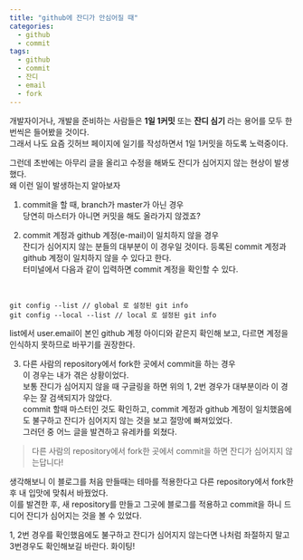 ```yaml
---
title: "github에 잔디가 안심어질 때"
categories:
  - github
  - commit
tags:
  - github
  - commit
  - 잔디
  - email
  - fork
---
```


개발자이거나, 개발을 준비하는 사람들은 **1일 1커밋** 또는 **잔디 심기** 라는 용어를 모두 한번씩은 들어봤을 것이다.  
그래서 나도 요즘 깃허브 페이지에 일기를 작성하면서 1일 1커밋을 하도록 노력중이다.  

그런데 초반에는 아무리 글을 올리고 수정을 해봐도 잔디가 심어지지 않는 현상이 발생했다.  
왜 이런 일이 발생하는지 알아보자  

1. commit을 할 때, branch가 master가 아닌 경우  
당연히 마스터가 아니면 커밋을 해도 올라가지 않겠죠?  

2. commit 계정과 github 계정(e-mail)이 일치하지 않을 경우  
잔디가 심어지지 않는 분들의 대부분이 이 경우일 것이다. 
등록된 commit 계정과 github 계정이 일치하지 않을 수 있다고 한다.  
터미널에서 다음과 같이 입력하면 commit 계정을 확인할 수 있다.  
<br>  

```
git config --list // global 로 설정된 git info
git config --local --list // local 로 설정된 git info
```

list에서 user.email이 본인 github 계정 아이디와 같은지 확인해 보고, 다르면 계정을 인식하지 못하므로 바꾸기를 권장한다.  

3. 다른 사람의 repository에서 fork한 곳에서 commit을 하는 경우  
이 경우는 내가 겪은 상황이었다.  
보통 잔디가 심어지지 않을 때 구글링을 하면 위의 1, 2번 경우가 대부분이라 이 경우는 잘 검색되지가 않았다.  
commit 할때 마스터인 것도 확인하고, commit 계정과 github 계정이 일치했음에도 불구하고 잔디가 심어지지 않는 것을 보고 절망에 빠져있었다.  
그러던 중 어느 글을 발견하고 유레카를 외쳤다.  

> 다른 사람의 repository에서 fork한 곳에서 commit을 하면 잔디가 심어지지 않는답니다!  

생각해보니 이 블로그를 처음 만들때는 테마를 적용한다고 다른 repository에서 fork한 후 내 입맛에 맞춰서 바꿨었다.  
이를 발견한 후, 새 repository를 만들고 그곳에 블로그를 적용하고 commit을 하니 드디어 잔디가 심어지는 것을 볼 수 있었다.  

1, 2번 경우를 확인했음에도 불구하고 잔디가 심어지지 않는다면 나처럼 좌절하지 말고 3번경우도 확인해보길 바란다. 화이팅!

